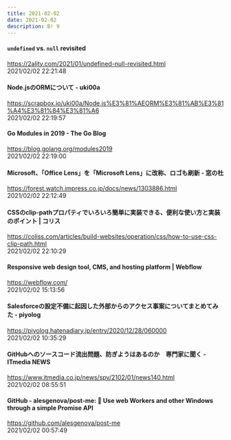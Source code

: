 ```yaml
---
title: 2021-02-02
date: 2021-02-02
description: B! 9
---
```


#### `undefined` vs. `null` revisited
https://2ality.com/2021/01/undefined-null-revisited.html<br>
2021/02/02 22:21:48<br>


#### Node.jsのORMについて - uki00a
https://scrapbox.io/uki00a/Node.js%E3%81%AEORM%E3%81%AB%E3%81%A4%E3%81%84%E3%81%A6<br>
2021/02/02 22:19:57<br>


#### Go Modules in 2019 - The Go Blog
https://blog.golang.org/modules2019<br>
2021/02/02 22:19:00<br>


#### Microsoft、「Office Lens」を「Microsoft Lens」に改称、ロゴも刷新 - 窓の杜
https://forest.watch.impress.co.jp/docs/news/1303886.html<br>
2021/02/02 22:12:49<br>


#### CSSのclip-pathプロパティでいろいろ簡単に実装できる、便利な使い方と実装のポイント | コリス
https://coliss.com/articles/build-websites/operation/css/how-to-use-css-clip-path.html<br>
2021/02/02 22:10:29<br>


#### Responsive web design tool, CMS, and hosting platform | Webflow
https://webflow.com/<br>
2021/02/02 15:13:56<br>


#### Salesforceの設定不備に起因した外部からのアクセス事案についてまとめてみた - piyolog
https://piyolog.hatenadiary.jp/entry/2020/12/28/060000<br>
2021/02/02 10:35:29<br>


#### GitHubへのソースコード流出問題、防ぎようはあるのか　専門家に聞く - ITmedia NEWS
https://www.itmedia.co.jp/news/spv/2102/01/news140.html<br>
2021/02/02 08:55:51<br>


#### GitHub - alesgenova/post-me: 📩 Use web Workers and other Windows through a simple Promise API
https://github.com/alesgenova/post-me<br>
2021/02/02 00:57:49<br>


